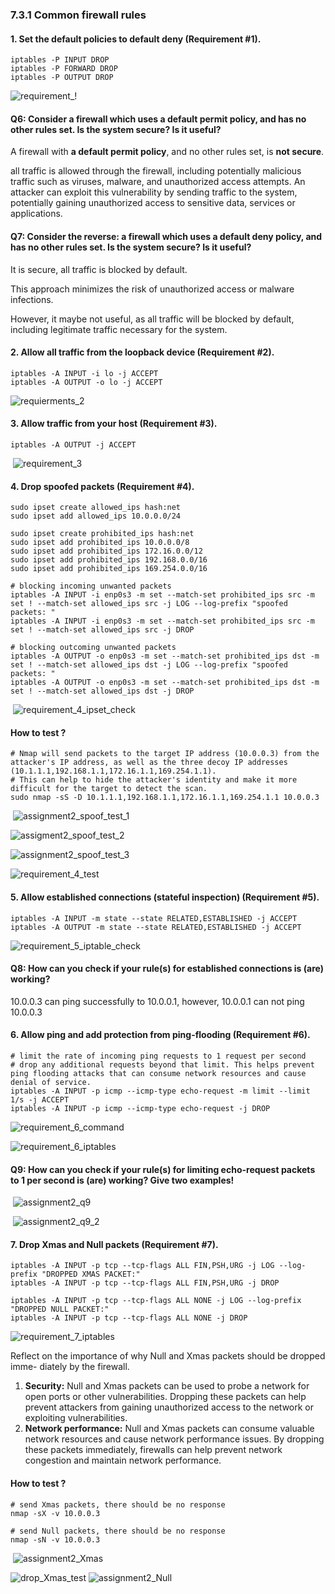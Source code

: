 ### 7.3.1 Common firewall rules

#### 1. Set the default policies to default deny (Requirement #1).

```shell
iptables -P INPUT DROP
iptables -P FORWARD DROP
iptables -P OUTPUT DROP
```

![requirement_!](images/requirement_!.png)

#### Q6: Consider a firewall which uses a default permit policy, and has no other rules set. Is the system secure? Is it useful?

A firewall with **a default permit policy**, and no other rules set, is **not secure**.

all traffic is allowed through the firewall, including potentially malicious traffic such as viruses, malware, and unauthorized access attempts. An attacker can exploit this vulnerability by sending traffic to the system, potentially gaining unauthorized access to sensitive data, services or applications.

#### Q7: Consider the reverse: a firewall which uses a default deny policy, and has no other rules set. Is the system secure? Is it useful?

It is secure, all traffic is blocked by default.

This approach minimizes the risk of unauthorized access or malware infections.

However, it maybe not useful, as all traffic will be blocked by default, including legitimate traffic necessary for the system.

#### 2. Allow all traffic from the loopback device (Requirement #2).

```shell
iptables -A INPUT -i lo -j ACCEPT
iptables -A OUTPUT -o lo -j ACCEPT
```

![requierments_2](images/requierments_2.png)

#### 3. Allow traffic from your host (Requirement #3).

```shell
iptables -A OUTPUT -j ACCEPT
```

​	![requirement_3](images/requirement_3.png)

#### 4. Drop spoofed packets (Requirement #4).

```shell
sudo ipset create allowed_ips hash:net
sudo ipset add allowed_ips 10.0.0.0/24

sudo ipset create prohibited_ips hash:net
sudo ipset add prohibited_ips 10.0.0.0/8
sudo ipset add prohibited_ips 172.16.0.0/12
sudo ipset add prohibited_ips 192.168.0.0/16
sudo ipset add prohibited_ips 169.254.0.0/16
```

```shell
# blocking incoming unwanted packets
iptables -A INPUT -i enp0s3 -m set --match-set prohibited_ips src -m set ! --match-set allowed_ips src -j LOG --log-prefix "spoofed packets: "
iptables -A INPUT -i enp0s3 -m set --match-set prohibited_ips src -m set ! --match-set allowed_ips src -j DROP

# blocking outcoming unwanted packets
iptables -A OUTPUT -o enp0s3 -m set --match-set prohibited_ips dst -m set ! --match-set allowed_ips dst -j LOG --log-prefix "spoofed packets: "
iptables -A OUTPUT -o enp0s3 -m set --match-set prohibited_ips dst -m set ! --match-set allowed_ips dst -j DROP
```

​	![requirement_4_ipset_check](images/requirement_4_ipset_check.png)

#### How to test ?

```shell
# Nmap will send packets to the target IP address (10.0.0.3) from the attacker's IP address, as well as the three decoy IP addresses (10.1.1.1,192.168.1.1,172.16.1.1,169.254.1.1). 
# This can help to hide the attacker's identity and make it more difficult for the target to detect the scan. 
sudo nmap -sS -D 10.1.1.1,192.168.1.1,172.16.1.1,169.254.1.1 10.0.0.3
```

​	![assignment2_spoof_test_1](images/assignment2_spoof_test_1.png)

![assigment2_spoof_test_2](images/assigment2_spoof_test_2.png)

![assignment2_spoof_test_3](images/assignment2_spoof_test_3.png)

![requirement_4_test](images/requirement_4_test.png)



#### 5. Allow established connections (stateful inspection) (Requirement #5).

```shell
iptables -A INPUT -m state --state RELATED,ESTABLISHED -j ACCEPT
iptables -A OUTPUT -m state --state RELATED,ESTABLISHED -j ACCEPT
```

![requirement_5_iptable_check](images/requirement_5_iptable_check.png)



#### Q8: How can you check if your rule(s) for established connections is (are) working?

10.0.0.3 can ping successfully to 10.0.0.1, however, 10.0.0.1 can not ping 10.0.0.3



#### 6. Allow ping and add protection from ping-flooding (Requirement #6).

```shell
# limit the rate of incoming ping requests to 1 request per second
# drop any additional requests beyond that limit. This helps prevent ping flooding attacks that can consume network resources and cause denial of service.
iptables -A INPUT -p icmp --icmp-type echo-request -m limit --limit 1/s -j ACCEPT
iptables -A INPUT -p icmp --icmp-type echo-request -j DROP
```

![requirement_6_command](images/requirement_6_command.png)

![requirement_6_iptables](images/requirement_6_iptables.png)

#### Q9: How can you check if your rule(s) for limiting echo-request packets to 1 per second is (are) working? Give two examples!

​	![assignment2_q9](images/assignment2_q9.png)

​	![assignment2_q9_2](images/assignment2_q9_2.png)

#### 7. Drop Xmas and Null packets (Requirement #7).

```shell
iptables -A INPUT -p tcp --tcp-flags ALL FIN,PSH,URG -j LOG --log-prefix "DROPPED XMAS PACKET:"
iptables -A INPUT -p tcp --tcp-flags ALL FIN,PSH,URG -j DROP

iptables -A INPUT -p tcp --tcp-flags ALL NONE -j LOG --log-prefix "DROPPED NULL PACKET:"
iptables -A INPUT -p tcp --tcp-flags ALL NONE -j DROP
```

![requirement_7_iptables](images/requirement_7_iptables.png)

Reflect on the importance of why Null and Xmas packets should be dropped imme- diately by the firewall.

1. **Security:** Null and Xmas packets can be used to probe a network for open ports or other vulnerabilities. Dropping these packets can help prevent attackers from gaining unauthorized access to the network or exploiting vulnerabilities.
2. **Network performance:** Null and Xmas packets can consume valuable network resources and cause network performance issues. By dropping these packets immediately, firewalls can help prevent network congestion and maintain network performance.

#### How to test ?

```shell
# send Xmas packets, there should be no response
nmap -sX -v 10.0.0.3

# send Null packets, there should be no response
nmap -sN -v 10.0.0.3
```

​	![assignment2_Xmas](images/assignment2_Xmas.png)

![drop_Xmas_test](images/drop_Xmas_test.png)	![assignment2_Null](images/assignment2_Null.png)
